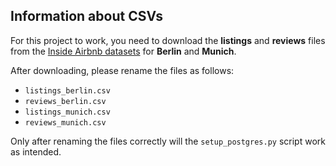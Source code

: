 ## Information about CSVs

For this project to work, you need to download the **listings** and **reviews** files from the [Inside Airbnb datasets](http://insideairbnb.com/get-the-data.html) for **Berlin** and **Munich**.

After downloading, please rename the files as follows:
- `listings_berlin.csv`
- `reviews_berlin.csv`
- `listings_munich.csv`
- `reviews_munich.csv`

Only after renaming the files correctly will the `setup_postgres.py` script work as intended.